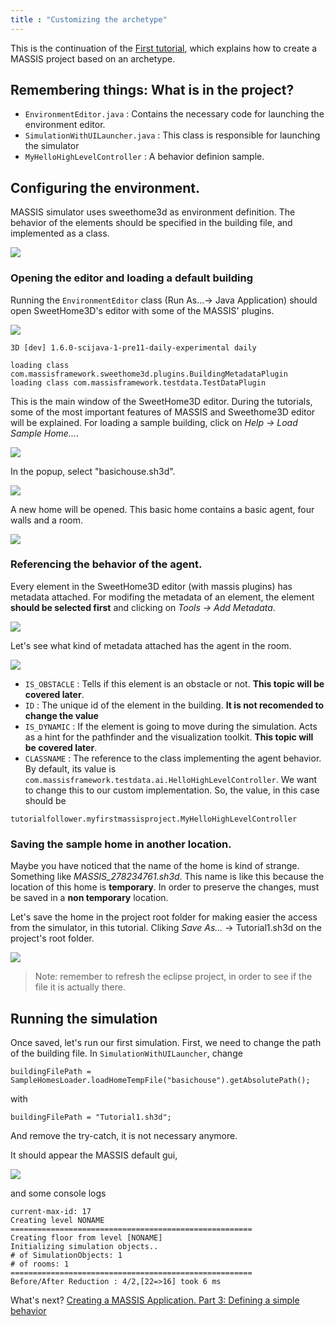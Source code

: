 ```yaml
---
title : "Customizing the archetype"
---
```


This is the continuation of the [First tutorial](/tutorials/01-sample-massis-application), which explains how to create a MASSIS project based on an archetype.

## Remembering things: What is in the project?

- `EnvironmentEditor.java` : Contains the necessary code for launching the environment editor.
- `SimulationWithUILauncher.java` : This class is responsible for launching the simulator
- `MyHelloHighLevelController` : A behavior definion sample.


## Configuring the environment.

MASSIS simulator uses sweethome3d as environment definition. The behavior of the elements should be specified in the building file, and implemented as a class.

![](http://i.imgur.com/z3aw4bl.png)

### Opening the editor and loading a default building

Running the `EnvironmentEditor` class (Run As...-> Java Application) should open SweetHome3D's editor with some of the MASSIS' plugins.

![](http://i.imgur.com/pW8lgjG.png)

```
3D [dev] 1.6.0-scijava-1-pre11-daily-experimental daily

loading class com.massisframework.sweethome3d.plugins.BuildingMetadataPlugin
loading class com.massisframework.testdata.TestDataPlugin
```

This is the main window of the SweetHome3D editor. During the tutorials, some of the most important features of MASSIS and Sweethome3D editor will be explained. For loading a sample building, click on _Help -> Load Sample Home..._.

![](http://i.imgur.com/l9umHvv.png)

In the popup, select "basichouse.sh3d".

![](http://i.imgur.com/7AnSp7i.png)

A new home will be opened. This basic home contains a basic agent, four walls and a room.

![](http://i.imgur.com/mqORvHr.png)

### Referencing the behavior of the agent.

Every element in the SweetHome3D editor (with massis plugins) has metadata attached.
For modifing the metadata of an element, the element **should be selected first** and clicking on _Tools -> Add Metadata_.

![](http://i.imgur.com/mQZIAAp.png)

Let's see what kind of metadata attached has the agent in the room.

![](http://i.imgur.com/UF4NV2m.png)

- `IS_OBSTACLE` : Tells if this element is an obstacle or not. **This topic will be covered later**.
- `ID` : The unique id of the element in the building. **It is not recomended to change the value**
- `IS_DYNAMIC` : If the element is going to move during the simulation. Acts as a hint for the pathfinder and the visualization toolkit. **This topic will be covered later**.
- `CLASSNAME` : The reference to the class implementing the agent behavior. By default, its value is `com.massisframework.testdata.ai.HelloHighLevelController`. We want to change this to our custom implementation. So, the value, in this case should be
```
tutorialfollower.myfirstmassisproject.MyHelloHighLevelController
```

### Saving the sample home in another location.

Maybe you have noticed that the name of the home is kind of strange. Something like _MASSIS_278234761.sh3d_. This name is like this because the location of this home is **temporary**. In order to preserve the changes, must be saved in a **non temporary** location.

Let's save the home in the project root folder for making easier the access from the simulator, in this tutorial.
Cliking _Save As..._ -> Tutorial1.sh3d on the project's root folder.

![](http://i.imgur.com/775jxVI.png)

>Note: remember to refresh the eclipse project, in order to see if the file it is actually there.

## Running the simulation

Once saved, let's run our first simulation. First, we need to change the path of the building file.
In `SimulationWithUILauncher`, change

```
buildingFilePath = SampleHomesLoader.loadHomeTempFile("basichouse").getAbsolutePath();
```

with

```
buildingFilePath = "Tutorial1.sh3d";
```

And remove the try-catch, it is not necessary anymore.

It should appear the MASSIS default gui,

![](http://i.imgur.com/kPN5EI7.png)

and some console logs

```
current-max-id: 17
Creating level NONAME
======================================================
Creating floor from level [NONAME]
Initializing simulation objects..
# of SimulationObjects: 1
# of rooms: 1
======================================================
Before/After Reduction : 4/2,[22=>16] took 6 ms

```

What's next? [Creating a MASSIS Application. Part 3: Defining a simple behavior](/tutorials/03-defining-a-simple-behavior)
